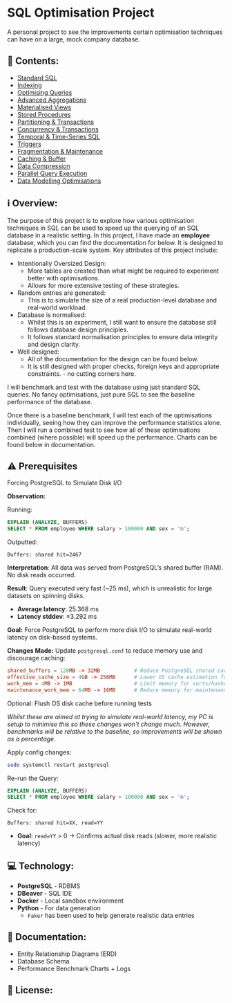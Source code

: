 # SQL Optimisation Project
A personal project to see the improvements certain optimisation techniques can have on a large, mock company database.

## 📖 Contents:
- [Standard SQL](docs/01_baseline_sql.md)
- [Indexing](docs/02_indexing.md)
- [Optimising Queries](docs/03_query_optimisation.md)
- [Advanced Aggregations](docs/04_advanced_aggregations.md)
- [Materialised Views](docs/05_materialised_views.md)
- [Stored Procedures](docs/06_stored_procedures.md)
- [Partitioning & Transactions](docs/07_partitioning_and_transactions.md)
- [Concurrency & Transactions](docs/08_concurrency_and_transactions.md)
- [Temporal & Time-Series SQL](docs/09_temporal_timeseries.md)
- [Triggers](docs/10_triggers.md)
- [Fragmentation & Maintenance](docs/11_fragmentation_and_maintenance.md)
- [Caching & Buffer](docs/12_caching_and_buffer.md)
- [Data Compression](docs/13_data_compression.md)
- [Parallel Query Execution](docs/14_parallel_query_execution.md)
- [Data Modelling Optimisations](docs/15_data_modelling_optimisations.md)

## ℹ️ Overview:
The purpose of this project is to explore how various optimisation techniques in SQL can be used to speed up the querying of an SQL database in a realistic setting.
In this project, I have made an **employee** database, which you can find the documentation for below. It is designed to replicate a production-scale system. Key attributes of this project include:
- Intentionally Oversized Design:
  * More tables are created than what might be required to experiment better with optimisations.
  * Allows for more extensive testing of these strategies.
- Random entries are generated:
  * This is to simulate the size of a real production-level database and real-world workload.
- Database is normalised:
  * Whilst this is an experiment, I still want to ensure the database still follows database design principles.
  * It follows standard normalisation principles to ensure data integrity and design clarity.
- Well designed:
  * All of the documentation for the design can be found below.
  * It is still designed with proper checks, foreign keys and appropriate constraints. - no cutting corners here.

I will benchmark and test with the database using just standard SQL queries. No fancy optimisations, just pure SQL to see the baseline performance of the database.

Once there is a baseline benchmark, I will test each of the optimisations individually, seeing how they can improve the performance statistics alone. Then I will run a combined test to see how all of these optimisations combined (where possible) will speed up the performance. Charts can be found below in documentation.

## ⚠️ Prerequisites
Forcing PostgreSQL to Simulate Disk I/O

**Observation:**

Running:
```sql
EXPLAIN (ANALYZE, BUFFERS)
SELECT * FROM employee WHERE salary > 100000 AND sex = 'm';
```

Outputted:
```
Buffers: shared hit=2467
```

**Interpretation**:
All data was served from PostgreSQL’s shared buffer (RAM). No disk reads occurred.

**Result**:
Query executed very fast (~25 ms), which is unrealistic for large datasets on spinning disks.
* **Average latency**: 25.368 ms
* **Latency stddev**: ±3.292 ms

**Goal:**
Force PostgreSQL to perform more disk I/O to simulate real-world latency on disk-based systems.

**Changes Made:**
Update `postgresql.conf` to reduce memory use and discourage caching:
```conf
shared_buffers = 128MB -> 32MB           # Reduce PostgreSQL shared cache
effective_cache_size = 4GB -> 256MB      # Lower OS cache estimation for planner
work_mem = 4MB -> 1MB                    # Limit memory for sorts/hashes to force spills
maintenance_work_mem = 64MB -> 16MB      # Reduce memory for maintenance operations
```
Optional: Flush OS disk cache before running tests

*Whilst these are aimed at trying to simulate real-world latency, my PC is setup to minimise this so these changes won't change much. However, benchmarks will be relative to the baseline, so improvements will be shown as a percentage.*

Apply config changes:
```bash
sudo systemctl restart postgresql
```

Re-run the Query:
```sql
EXPLAIN (ANALYZE, BUFFERS)
SELECT * FROM employee WHERE salary > 100000 AND sex = 'm';
```

Check for:
```
Buffers: shared hit=XX, read=YY
```

* **Goal**: `read=YY` > 0
  → Confirms actual disk reads (slower, more realistic latency)

## 💻 Technology:
- **PostgreSQL** - RDBMS
- **DBeaver** - SQL IDE
- **Docker** - Local sandbox environment
- **Python** - For data generation
  * ```Faker``` has been used to help generate realistic data entries

## 📂 Documentation:
- Entity Relationship Diagrams (ERD)
- Database Schema
- Performance Benchmark Charts + Logs

## 📄 License:
